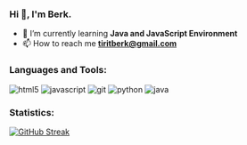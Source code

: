 ### Hi 👋, I'm Berk.

- 🌱 I’m currently learning **Java and JavaScript Environment**
- 📫 How to reach me **tiritberk@gmail.com**

### Languages and Tools:

<div>
  <img alt="html5" src="https://img.shields.io/badge/HTML5-E34F26?style=for-the-badge&logo=html5&logoColor=white" />
  <img alt="javascript" src="https://img.shields.io/badge/JavaScript-323330?style=for-the-badge&logo=javascript&logoColor=F7DF1E" />
  <img alt="git" src="https://img.shields.io/badge/GitHub-100000?style=for-the-badge&logo=github&logoColor=white" />
  <img alt="python" src="https://img.shields.io/badge/Python-FFD43B?style=for-the-badge&logo=python&logoColor=darkgreen" />	
  <img alt="java" src="https://img.shields.io/badge/Java-ED8B00?style=for-the-badge&logo=java&logoColor=white" />
</div>

### Statistics:

[![GitHub Streak](https://github-readme-streak-stats.herokuapp.com?user=berktirit&theme=dark&hide_border=true)](https://git.io/streak-stats)
